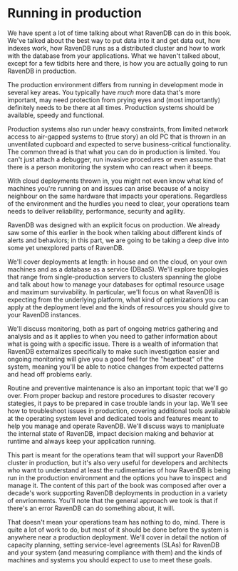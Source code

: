 
# Running in production

We have spent a lot of time talking about what RavenDB can do in this book. We've talked about the best way to put data into it and get data
out, how indexes work, how RavenDB runs as a distributed cluster and how to work with the database from your applications. What
we haven't talked about, except for a few tidbits here and there, is how you are actually going to run RavenDB in production.

The production environment differs from running in development mode in several key areas. You typically have _much_ more data that's more important, may need protection from prying eyes and (most importantly) definitely needs to be there at all times. Production systems should be available, speedy and functional.

Production systems also run under heavy constraints, from limited network access to air-gapped systems to (true story)
an old PC that is thrown in an unventilated cupboard and expected to serve business-critical functionality.
The common thread is that what you can do in production is limited. You can't just attach a debugger, run invasive procedures
or even assume that there is a person monitoring the system who can react when it beeps. 

With cloud deployments thrown in, you might not even know what kind of machines you're running on and issues can arise 
because of a noisy neighbour on the same hardware that impacts your operations. Regardless of the environment and the hurdles you need to clear, your operations team needs to deliver reliability, performance, security and agility. 

RavenDB was designed with an explicit focus on production. We already saw some of this earlier in the book when talking about different kinds of alerts and behaviors; in this part, we are going to be taking a deep dive into some
yet unexplored parts of RavenDB. 

We'll cover deployments at length: in house and on the cloud, on your own machines and as a database as a service (DBaaS). We'll explore
topologies that range from single-production servers to clusters spanning the globe and talk about how to manage your 
databases for optimal resource usage and maximum survivability. In particular, we'll focus on what RavenDB is expecting 
from the underlying platform, what kind of optimizations you can apply at the deployment level and the kinds of resources
you should give to your RavenDB instances.

We'll discuss monitoring, both as part of ongoing metrics gathering and analysis and as it applies to when you need to gather information about what is going with a specific issue. There is a wealth of information that RavenDB externalizes
specifically to make such investigation easier and ongoing monitoring will give you a good feel for the "heartbeat" of the 
system, meaning you'll be able to notice changes from expected patterns and head off problems early.

Routine and preventive maintenance is also an important topic that we'll go over. From proper backup and restore procedures to
disaster recovery stategies, it pays to be prepared in case trouble lands in your lap. 
We'll see how to troubleshoot issues in production, covering additional tools available at the operating system
level and dedicated tools and features meant to help you manage and operate RavenDB. We'll discuss ways to manipluate the 
internal state of RavenDB, impact decision making and behavior at runtime and always keep your application running. 

This part is meant for the operations team that will support your RavenDB cluster in production, but it's also very useful 
for developers and architects who want to understand at least the rudimentaries of how RavenDB is being run in the production 
environment and the options you have to inspect and manage it.
The content of this part of the book was composed after over a decade's work supporting RavenDB deployments in production in a variety of envrionments. You'll note that
the general approach we took is that if there's an error RavenDB can do something about, it will. 

That doesn't mean your operations team has nothing to do, mind. There is quite a lot of work to do, but most of it
should be done before the system is anywhere near a production deployment. We'll cover in detail the notion of capacity planning, 
setting service-level agreements (SLAs) for RavenDB and your system (and measuring compliance with them) and the kinds of machines and 
systems you should expect to use to meet these goals.
